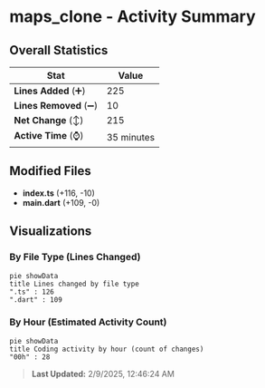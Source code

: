 # maps_clone - Activity Summary 

## Overall Statistics

| Stat                   | Value                                                             |
| ---------------------- | ----------------------------------------------------------------- |
| **Lines Added** (➕)   | 225                                          |
| **Lines Removed** (➖) | 10                                        |
| **Net Change** (↕)    | 215                |
| **Active Time** (⌚)   | 35 minutes |


## Modified Files
- **index.ts** (+116, -10)
- **main.dart** (+109, -0)

## Visualizations

### By File Type (Lines Changed)

```mermaid
pie showData
title Lines changed by file type
".ts" : 126
".dart" : 109
```

### By Hour (Estimated Activity Count)

```mermaid
pie showData
title Coding activity by hour (count of changes)
"00h" : 28
```


> **Last Updated:** 2/9/2025, 12:46:24 AM